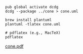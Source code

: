 ```
pub global activate dcdg
dcdg --package ../cone > cone.uml

brew install plantuml
plantuml -tlatex cone.uml

# pdflatex (e.g., MacTeX)
pdflatex 
```

[cone.pdf](/files/cone.pdf)
